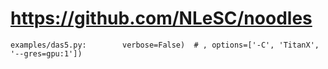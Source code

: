 # https://github.com/NLeSC/noodles

```console
examples/das5.py:        verbose=False)  # , options=['-C', 'TitanX', '--gres=gpu:1'])

```
